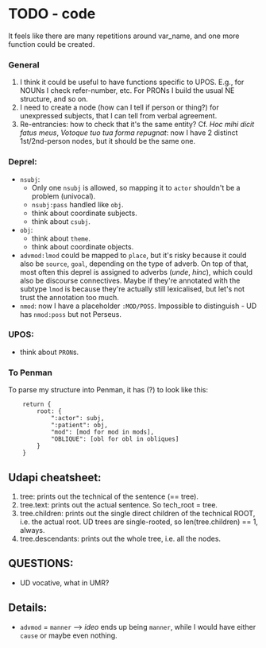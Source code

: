 # TODO - code

It feels like there are many repetitions around var_name, and one more function could be created. 


### General
1. I think it could be useful to have functions specific to UPOS. E.g., for NOUNs I check refer-number, etc.
For PRONs I build the usual NE structure, and so on.
2. I need to create a node (how can I tell if person or thing?) for unexpressed subjects, that I can tell from verbal agreement.
3. Re-entrancies: how to check that it's the same entity?
Cf. _Hoc mihi dicit fatus meus_, _Votoque tuo tua forma repugnat_: now I have 2 distinct 1st/2nd-person nodes, but it should be the same one.


### Deprel:
- `nsubj`:
  - Only one `nsubj` is allowed, so mapping it to `actor` shouldn't be a problem (univocal).
  - `nsubj:pass` handled like `obj`.
  - think about coordinate subjects.
  - think about `csubj`.
- `obj`:
  - think about `theme`.
  - think about coordinate objects.
- `advmod:lmod` could be mapped to `place`, but it's risky because it could also be `source`, `goal`, depending on the type of adverb.
On top of that, most often this deprel is assigned to adverbs (_unde_, _hinc_), which could also be discourse connectives.
Maybe if they're annotated with the subtype `lmod` is because they're actually still lexicalised, but let's not trust the annotation too much.
- `nmod`: now I have a placeholder `:MOD/POSS`. Impossible to distinguish - UD has `nmod:poss` but not Perseus.

### UPOS:
- think about `PRON`s.

### To Penman
To parse my structure into Penman, it has (?) to look like this:
```
    return {
        root: {
            ":actor": subj,
            ":patient": obj,
            "mod": [mod for mod in mods],
            "OBLIQUE": [obl for obl in obliques]
        }
    }
```

## Udapi cheatsheet:
1. tree: prints out the technical <ROOT> of the sentence (== tree).
2. tree.text: prints out the actual sentence. So tech_root = tree.
3. tree.children: prints out the single direct children of the technical ROOT, i.e. the actual root.
UD trees are single-rooted, so len(tree.children) == 1, always.
4. tree.descendants: prints out the whole tree, i.e. all the nodes.


## QUESTIONS:
- UD vocative, what in UMR?


## Details:
- `advmod` = `manner` --> _ideo_ ends up being `manner`, while I would have either `cause` or maybe even nothing.